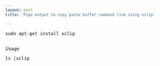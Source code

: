 ```yaml
---
layout: post
title: 'Pipe output to copy paste buffer command line using xclip'

---
```


<pre>sudo apt-get install xclip</pre>

<br />
Usage:
<br />
<pre>ls |xclip</pre>
